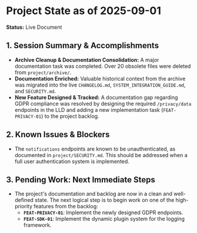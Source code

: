 # Project State as of 2025-09-01

**Status:** Live Document

## 1. Session Summary & Accomplishments
- **Archive Cleanup & Documentation Consolidation:** A major documentation task was completed. Over 20 obsolete files were deleted from `project/archive/`.
- **Documentation Enriched:** Valuable historical context from the archive was migrated into the live `CHANGELOG.md`, `SYSTEM_INTEGRATION_GUIDE.md`, and `SECURITY.md`.
- **New Feature Designed & Tracked:** A documentation gap regarding GDPR compliance was resolved by designing the required `/privacy/data` endpoints in the LLD and adding a new implementation task (`FEAT-PRIVACY-01`) to the project backlog.

## 2. Known Issues & Blockers
- The `notifications` endpoints are known to be unauthenticated, as documented in `project/SECURITY.md`. This should be addressed when a full user authentication system is implemented.

## 3. Pending Work: Next Immediate Steps
- The project's documentation and backlog are now in a clean and well-defined state. The next logical step is to begin work on one of the high-priority features from the backlog:
    - **`FEAT-PRIVACY-01`**: Implement the newly designed GDPR endpoints.
    - **`FEAT-SDK-01`**: Implement the dynamic plugin system for the logging framework.
